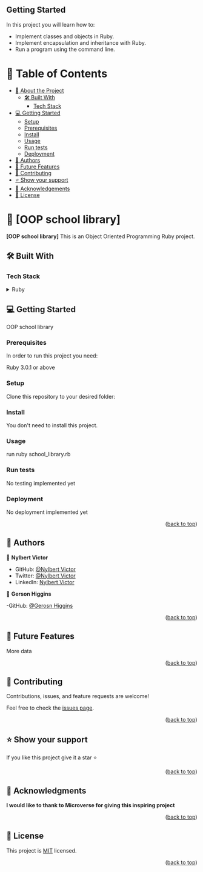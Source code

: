## Getting Started

In this project you will learn how to:

- Implement classes and objects in Ruby.
- Implement encapsulation and inheritance with Ruby.
- Run a program using the command line.

<a name="readme-top"></a>

# 📗 Table of Contents

- [📖 About the Project](#about-project)
  - [🛠 Built With](#built-with)
    - [Tech Stack](#tech-stack)
- [💻 Getting Started](#getting-started)
  - [Setup](#setup)
  - [Prerequisites](#prerequisites)
  - [Install](#install)
  - [Usage](#usage)
  - [Run tests](#run-tests)
  - [Deployment](#triangular_flag_on_post-deployment)
- [👥 Authors](#authors)
- [🔭 Future Features](#future-features)
- [🤝 Contributing](#contributing)
- [⭐️ Show your support](#support)
- [🙏 Acknowledgements](#acknowledgements)
- [📝 License](#license)

<!-- PROJECT DESCRIPTION -->

# 📖 [OOP school library] <a name="about-project"></a>

**[OOP school library]** This is an Object Oriented Programming Ruby project.

## 🛠 Built With <a name="built-with"></a>

### Tech Stack <a name="tech-stack"></a>

<details>
  <summary>Ruby</summary>
  <ul>
    <li><a href="https://github.com/microverseinc/curriculum-ruby/blob/main/simple-ruby/articles/ruby_installation_instructions.md">Ruby instalation instructions</a></li>
  </ul>
</details>


## 💻 Getting Started <a name="getting-started"></a>

OOP school library

### Prerequisites

In order to run this project you need:

Ruby 3.0.1 or above

### Setup

Clone this repository to your desired folder:


### Install

You don't need to install this project.

### Usage

run ruby school_library.rb

### Run tests

No testing implemented yet

### Deployment

No deployment implemented yet

<p align="right">(<a href="#readme-top">back to top</a>)</p>

<!-- AUTHORS -->

## 👥 Authors <a name="authors"></a>

👤 **Nylbert Victor**

- GitHub: [@Nylbert Victor](https://github.com/redmarverick)
- Twitter: [@Nylbert Victor](https://twitter.com/MarverickRed)
- LinkedIn: [Nylbert Victor](https://www.linkedin.com/in/nylbert-victor-397951120/)

👤 **Gerson Higgins**

-GitHub: [@Gerosn Higgins](https://github.com/gersonhiggins)


<p align="right">(<a href="#readme-top">back to top</a>)</p>

<!-- FUTURE FEATURES -->

## 🔭 Future Features <a name="future-features"></a>

More data

<p align="right">(<a href="#readme-top">back to top</a>)</p>

<!-- CONTRIBUTING -->

## 🤝 Contributing <a name="contributing"></a>

Contributions, issues, and feature requests are welcome!

Feel free to check the [issues page](https://github.com/redmarverick/school_library_people/issues).

<p align="right">(<a href="#readme-top">back to top</a>)</p>

<!-- SUPPORT -->

## ⭐️ Show your support <a name="support"></a>

If you like this project give it a star ⭐️

<p align="right">(<a href="#readme-top">back to top</a>)</p>

<!-- ACKNOWLEDGEMENTS -->

## 🙏 Acknowledgments <a name="acknowledgements"></a>

**I would like to thank to Microverse for giving this inspiring project**

<p align="right">(<a href="#readme-top">back to top</a>)</p>

<!-- LICENSE -->

## 📝 License <a name="license"></a>

This project is [MIT](https://github.com/redmarverick/school_library_people/blob/DEV/LICENSE) licensed.

<p align="right">(<a href="#readme-top">back to top</a>)</p>
